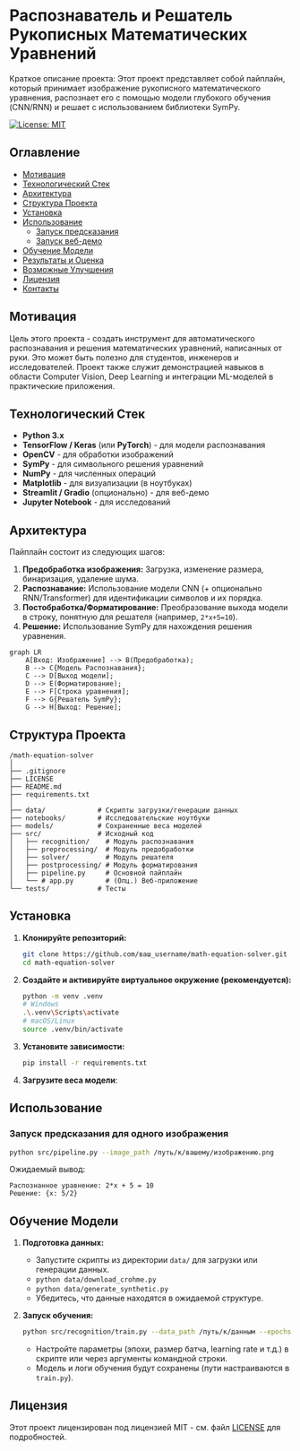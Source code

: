 # Распознаватель и Решатель Рукописных Математических Уравнений

Краткое описание проекта: Этот проект представляет собой пайплайн, который принимает изображение рукописного математического уравнения, распознает его с помощью модели глубокого обучения (CNN/RNN) и решает с использованием библиотеки SymPy.

[![License: MIT](https://img.shields.io/badge/License-MIT-yellow.svg)](https://opensource.org/licenses/MIT)

<!-- (Опционально) Вставьте сюда GIF или скриншот работы приложения -->
<!-- ![Демонстрация работы](link_to_demo_image_or_gif.gif) -->

## Оглавление

*   [Мотивация](#мотивация)
*   [Технологический Стек](#технологический-стек)
*   [Архитектура](#архитектура)
*   [Структура Проекта](#структура-проекта)
*   [Установка](#установка)
*   [Использование](#использование)
    *   [Запуск предсказания](#запуск-предсказания)
    *   [Запуск веб-демо](#запуск-веб-демо)
*   [Обучение Модели](#обучение-модели)
*   [Результаты и Оценка](#результаты-и-оценка)
*   [Возможные Улучшения](#возможные-улучшения)
*   [Лицензия](#лицензия)
*   [Контакты](#контакты)

## Мотивация

Цель этого проекта - создать инструмент для автоматического распознавания и решения математических уравнений, написанных от руки. Это может быть полезно для студентов, инженеров и исследователей. Проект также служит демонстрацией навыков в области Computer Vision, Deep Learning и интеграции ML-моделей в практические приложения.

## Технологический Стек

*   **Python 3.x**
*   **TensorFlow / Keras** (или **PyTorch**) - для модели распознавания
*   **OpenCV** - для обработки изображений
*   **SymPy** - для символьного решения уравнений
*   **NumPy** - для численных операций
*   **Matplotlib** - для визуализации (в ноутбуках)
*   **Streamlit / Gradio** (опционально) - для веб-демо
*   **Jupyter Notebook** - для исследований

## Архитектура

Пайплайн состоит из следующих шагов:
1.  **Предобработка изображения:** Загрузка, изменение размера, бинаризация, удаление шума.
2.  **Распознавание:** Использование модели CNN (+ опционально RNN/Transformer) для идентификации символов и их порядка.
3.  **Постобработка/Форматирование:** Преобразование выхода модели в строку, понятную для решателя (например, `2*x+5=10`).
4.  **Решение:** Использование SymPy для нахождения решения уравнения.

```mermaid
graph LR
    A[Вход: Изображение] --> B(Предобработка);
    B --> C{Модель Распознавания};
    C --> D[Выход модели];
    D --> E(Форматирование);
    E --> F[Строка уравнения];
    F --> G{Решатель SymPy};
    G --> H[Выход: Решение];
```

## Структура Проекта

```
/math-equation-solver
│
├── .gitignore
├── LICENSE
├── README.md
├── requirements.txt
│
├── data/             # Скрипты загрузки/генерации данных
├── notebooks/        # Исследовательские ноутбуки
├── models/           # Сохраненные веса моделей
├── src/              # Исходный код
│   ├── recognition/    # Модуль распознавания
│   ├── preprocessing/  # Модуль предобработки
│   ├── solver/         # Модуль решателя
│   ├── postprocessing/ # Модуль форматирования
│   ├── pipeline.py     # Основной пайплайн
│   └── # app.py        # (Опц.) Веб-приложение
└── tests/            # Тесты
```

## Установка

1.  **Клонируйте репозиторий:**
    ```bash
    git clone https://github.com/ваш_username/math-equation-solver.git
    cd math-equation-solver
    ```

2.  **Создайте и активируйте виртуальное окружение (рекомендуется):**
    ```bash
    python -m venv .venv
    # Windows
    .\.venv\Scripts\activate
    # macOS/Linux
    source .venv/bin/activate
    ```

3.  **Установите зависимости:**
    ```bash
    pip install -r requirements.txt
    ```

4.  **Загрузите веса модели**:

## Использование

### Запуск предсказания для одного изображения

```bash
python src/pipeline.py --image_path /путь/к/вашему/изображению.png
```
Ожидаемый вывод:
```
Распознанное уравнение: 2*x + 5 = 10
Решение: {x: 5/2}
```

## Обучение Модели

1.  **Подготовка данных:**
    *   Запустите скрипты из директории `data/` для загрузки или генерации данных.
    *   `python data/download_crohme.py`
    *   `python data/generate_synthetic.py`
    *   Убедитесь, что данные находятся в ожидаемой структуре.

2.  **Запуск обучения:**
    ```bash
    python src/recognition/train.py --data_path /путь/к/данным --epochs 50 --batch_size 32
    ```
    *   Настройте параметры (эпохи, размер батча, learning rate и т.д.) в скрипте или через аргументы командной строки.
    *   Модель и логи обучения будут сохранены (пути настраиваются в `train.py`).

## Лицензия

Этот проект лицензирован под лицензией MIT - см. файл [LICENSE](LICENSE) для подробностей.

